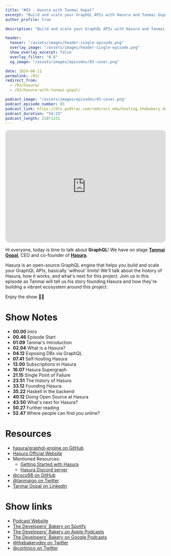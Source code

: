 ```yaml
---
title: "#83 - Hasura with Tanmai Gopal"
excerpt: "Build and scale your GraphQL APIs with Hasura and Tanmai Gopal"
author_profile: true

description: "Build and scale your GraphQL APIs with Hasura and Tanmai Gopal"

header:
  teaser: "/assets/images/header-single-episode.png"
  overlay_image: "/assets/images/header-single-episode.png"
  show_overlay_excerpt: false
  overlay_filter: "0.6"
  og_image: "/assets/images/episodes/83-cover.png"

date: 2024-06-11
permalink: /83/
redirect_from:
  - /83/hasura/
  - /83/hasura-with-tanmai-gopal/

podcast_image: "/assets/images/episodes/83-cover.png"
podcast_episode_number: 83
podcast_link: https://dts.podtrac.com/redirect.m4a/hosting.thebakery.dev/83-thedevelopersbakery-hasura.m4a
podcast_duration: "54:25"
podcast_length: 21071231
---
```


<iframe style="border-radius:12px" src="https://open.spotify.com/embed/episode/4LrLCO4TvJdPTadtsjiWSY?utm_source=generator" width="100%" height="352" frameBorder="0" allowfullscreen="" allow="autoplay; clipboard-write; encrypted-media; fullscreen; picture-in-picture" loading="lazy"></iframe>

Hi everyone, today is time to talk about **GraphQL**! We have on stage [**Tanmai Gopal**](https://twitter.com/tanmaigo), CEO and co-founder of [**Hasura**](https://hasura.io/).

Hasura is an open-source GraphQL engine that helps you build and scale your GraphQL APIs, basically 'without' limits! We'll talk about the history of Hasura, how it works, and what's next for this project. Join us in this episode as Tanmai will tell us his story founding Hasura and how they're building a vibrant ecosystem around this project.

Enjoy the show 👨‍🍳

# Show Notes

- **00.00** Intro
- **00.46** Episode Start
- **01.09** Tanmai's Introduction
- **02.04** What is a Hasura?
- **04.12** Exposing DBs via GraphQL
- **07.41** Self-hosting Hasura
- **13.00** Subscriptions in Hasura
- **16.07** Hasura Supergraph
- **21.15** Single Point of Failure
- **23.51** The history of Hasura
- **33.12** Founding Hasura
- **35.22** Haskell in the backend
- **40.12** Doing Open Source at Hasura
- **43.50** What's next for Hasura?
- **50.27** Further reading
- **52.47** Where people can find you online?

# Resources

- <i class="fab fa-github"></i> [hasura/graphql-engine on GitHub](https://github.com/hasura/graphql-engine)
- <i class="fas fa-link"></i> [Hasura Official Website](https://hasura.io/)
- Mentioned Resources:
  - <i class="fas fa-link"></i> [Getting Started with Hasura](https://hasura.io/docs/latest/getting-started/overview/)
  - <i class="fab fa-discord"></i> [Hasura Discord server](https://discord.com/invite/hasura)
- <i class="fab fa-github"></i> [@coco98 on GitHub](https://github.com/coco98)
- <i class="fab fa-twitter"></i> [@tanmaigo on Twitter](https://twitter.com/tanmaigo)
- <i class="fab fa-linkedin"></i> [Tanmai Gopal on Linkedin](https://www.linkedin.com/in/tanmaig/)

# Show links

- <i class="fas fa-link"></i> [Podcast Website](https://thebakery.dev)
- <i class="fab fa-spotify"></i> [The Developers' Bakery on Spotify](https://open.spotify.com/show/4jV6Yoz7D38sZJlYMzJm3k?si=AL3ske_0R_CKlEScMhYhug)
- <i class="fas fa-podcast"></i> [The Developers' Bakery on Apple Podcasts](https://podcasts.apple.com/us/podcast/the-developers-bakery/id1542849034)
- <i class="fab fa-google-play"></i> [The Developers' Bakery on Google Podcasts](https://podcasts.google.com/feed/aHR0cHM6Ly90aGViYWtlcnkuZGV2L3BvZGNhc3QueG1s)
- <i class="fab fa-twitter"></i> [@thebakerydev on Twitter](https://twitter.com/thebakerydev)
- <i class="fab fa-twitter"></i> [@cortinico on Twitter](https://twitter.com/cortinico)
